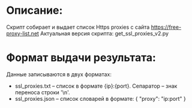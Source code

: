# Описание:
Скрипт собирает и выдает список Https proxies с сайта https://free-proxy-list.net
Актуальная версия скрипта: get_ssl_proxies_v2.py

# Формат выдачи результата:
Данные записываются в двух форматах:
- ssl_proxies.txt – список в формате {ip}:{port}. Сепаратор – знак переноса строки '\n'.
- ssl_proxies.json – список словарей в формате:
{
        "proxy": "ip:port"
    }

